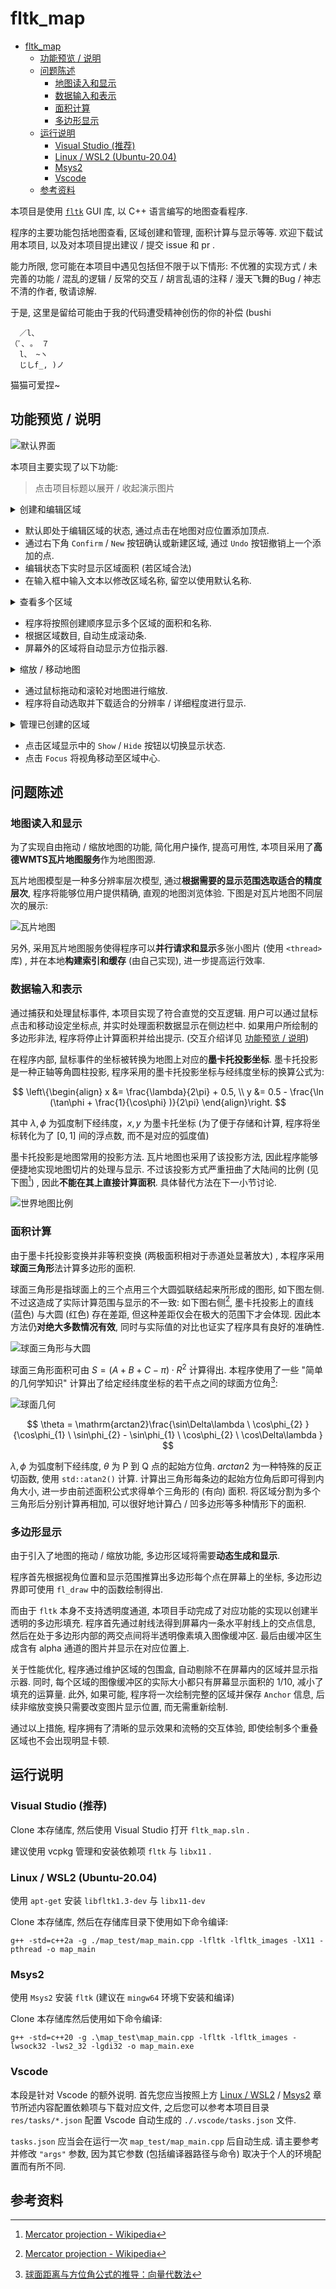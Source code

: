 # fltk_map

- [fltk\_map](#fltk_map)
  - [功能预览 / 说明](#功能预览--说明)
  - [问题陈述](#问题陈述)
    - [地图读入和显示](#地图读入和显示)
    - [数据输入和表示](#数据输入和表示)
    - [面积计算](#面积计算)
    - [多边形显示](#多边形显示)
  - [运行说明](#运行说明)
    - [Visual Studio (推荐)](#visual-studio-推荐)
    - [Linux / WSL2 (Ubuntu-20.04)](#linux--wsl2-ubuntu-2004)
    - [Msys2](#msys2)
    - [Vscode](#vscode)
  - [参考资料](#参考资料)


本项目是使用 [`fltk`](https://github.com/fltk/fltk/) GUI 库, 以 C++ 语言编写的地图查看程序.

程序的主要功能包括地图查看, 区域创建和管理, 面积计算与显示等等. 欢迎下载试用本项目, 以及对本项目提出建议 / 提交 issue 和 pr .

能力所限, 您可能在本项目中遇见包括但不限于以下情形: 不优雅的实现方式 / 未完善的功能 / 混乱的逻辑 / 反常的交互 / 胡言乱语的注释 / 漫天飞舞的Bug / 神志不清的作者, 敬请谅解.

于是, 这里是留给可能由于我的代码遭受精神创伤的你的补偿 (bushi
```
  ／l、 
（ﾟ､ 。 ７
  l、 ~ヽ
  じしf_, )ノ
```
猫猫可爱捏~

## 功能预览 / 说明

![默认界面](res/img/default_view.png)

本项目主要实现了以下功能:

> 点击项目标题以展开 / 收起演示图片

<details> <summary> 创建和编辑区域 </summary>

![创建区域](res/img/adding_points.gif)

> 由于 Gif 图片格式问题, 颜色可能出现失真

</details>

- 默认即处于编辑区域的状态, 通过点击在地图对应位置添加顶点.
- 通过右下角 `Confirm` / `New` 按钮确认或新建区域, 通过 `Undo` 按钮撤销上一个添加的点.
- 编辑状态下实时显示区域面积 (若区域合法)
- 在输入框中输入文本以修改区域名称, 留空以使用默认名称.

<details> <summary> 查看多个区域 </summary>

![多个区域](res/img/multiple_areas.png)

![更多区域](res/img/more_areas.png)

</details>

- 程序将按照创建顺序显示多个区域的面积和名称. 
- 根据区域数目, 自动生成滚动条.
- 屏幕外的区域将自动显示方位指示器.

<details> <summary> 缩放 / 移动地图 </summary>

![缩放和移动](res/img/drag_and_zoom.gif)

> 由于 Gif 图片格式问题, 颜色可能出现失真

</details>

- 通过鼠标拖动和滚轮对地图进行缩放.
- 程序将自动选取并下载适合的分辨率 / 详细程度进行显示.

<details> <summary> 管理已创建的区域 </summary>

![隐藏和中置区域](res/img/hide_focus.gif)

> 由于 Gif 图片格式问题, 颜色可能出现失真

</details>

- 点击区域显示中的 `Show` / `Hide` 按钮以切换显示状态.
- 点击 `Focus` 将视角移动至区域中心.


## 问题陈述

### 地图读入和显示

为了实现自由拖动 / 缩放地图的功能, 简化用户操作, 提高可用性, 本项目采用了**高德WMTS瓦片地图服务**作为地图图源.

瓦片地图模型是一种多分辨率层次模型, 通过**根据需要的显示范围选取适合的精度层次**, 程序将能够位用户提供精确, 直观的地图浏览体验. 下图是对瓦片地图不同层次的展示:

![瓦片地图](res/ref_img/tilts.png)

另外, 采用瓦片地图服务使得程序可以**并行请求和显示**多张小图片 (使用 `<thread>` 库) , 并在本地**构建索引和缓存** (由自己实现), 进一步提高运行效率.


### 数据输入和表示

通过捕获和处理鼠标事件, 本项目实现了符合直觉的交互逻辑. 用户可以通过鼠标点击和移动设定坐标点, 并实时处理面积数据显示在侧边栏中. 如果用户所绘制的多边形非法, 程序将停止计算面积并给出提示. (交互介绍详见 [功能预览 / 说明](#功能预览--说明))

在程序内部, 鼠标事件的坐标被转换为地图上对应的**墨卡托投影坐标**. 墨卡托投影是一种正轴等角圆柱投影, 程序采用的墨卡托投影坐标与经纬度坐标的换算公式为:

$$
\left\{\begin{align}
x &= \frac{\lambda}{2\pi} + 0.5, \\
y &= 0.5 - \frac{\ln (\tan\phi + \frac{1}{\cos\phi} )}{2\pi} 
\end{align}\right.
$$

其中 $\lambda, \phi$ 为弧度制下经纬度，$x, y$ 为墨卡托坐标 (为了便于存储和计算, 程序将坐标转化为了 $[0,1]$ 间的浮点数, 而不是对应的弧度值)

墨卡托投影是地图常用的投影方法. 瓦片地图也采用了该投影方法, 因此程序能够便捷地实现地图切片的处理与显示. 不过该投影方式严重扭曲了大陆间的比例 (见下图[^1]) , 因此**不能在其上直接计算面积**. 具体替代方法在下一小节讨论.

![世界地图比例](res/ref_img/worlds_animate.gif)


### 面积计算

由于墨卡托投影变换并非等积变换 (两极面积相对于赤道处显著放大) , 本程序采用**球面三角形**法计算多边形的面积.

球面三角形是指球面上的三个点用三个大圆弧联结起来所形成的图形, 如下图左侧. 不过这造成了实际计算范围与显示的不一致: 如下图右侧[^1], 墨卡托投影上的直线 (蓝色) 与大圆 (红色) 存在差距, 但这种差距仅会在极大的范围下才会体现. 因此本方法仍**对绝大多数情况有效**, 同时与实际值的对比也证实了程序具有良好的准确性.

![球面三角形与大圆](res/ref_img/triangle.png)

球面三角形面积可由 $S=(A+B+C-\pi) \cdot R^2$ 计算得出. 本程序使用了一些 "简单的几何学知识" 计算出了给定经纬度坐标的若干点之间的球面方位角[^2]:

![球面几何](res/ref_img/spherical.png)

$$
\theta = \mathrm{arctan2}\frac{\sin\Delta\lambda \ \cos\phi_{2} }{\cos\phi_{1} \ \sin\phi_{2} - \sin\phi_{1} \ \cos\phi_{2} \ \cos\Delta\lambda }
$$

$\lambda, \phi$ 为弧度制下经纬度, $\theta$ 为 P 到 Q 点的起始方位角. $arctan2$ 为一种特殊的反正切函数, 使用 `std::atan2()` 计算. 计算出三角形每条边的起始方位角后即可得到内角大小, 进一步由前述面积公式求得单个三角形的 (有向) 面积. 将区域分割为多个三角形后分别计算再相加, 可以很好地计算凸 / 凹多边形等多种情形下的面积.


### 多边形显示

由于引入了地图的拖动 / 缩放功能, 多边形区域将需要**动态生成和显示**.

程序首先根据视角位置和显示范围推算出多边形每个点在屏幕上的坐标, 多边形边界即可使用 `fl_draw` 中的函数绘制得出.

而由于 `fltk` 本身不支持透明度通道, 本项目手动完成了对应功能的实现以创建半透明的多边形填充. 程序首先通过射线法得到屏幕内一条水平射线上的交点信息, 然后在处于多边形内部的两交点间将半透明像素填入图像缓冲区. 最后由缓冲区生成含有 alpha 通道的图片并显示在对应位置上.

关于性能优化, 程序通过维护区域的包围盒, 自动剔除不在屏幕内的区域并显示指示器. 同时, 每个区域的图像缓冲区的实际大小都只有屏幕显示面积的 1/10, 减小了填充的运算量. 此外, 如果可能, 程序将一次绘制完整的区域并保存 `Anchor` 信息, 后续非缩放变换只需要改变图片显示位置, 而无需重新绘制.

通过以上措施, 程序拥有了清晰的显示效果和流畅的交互体验, 即使绘制多个重叠区域也不会出现明显卡顿.



## 运行说明

### Visual Studio (推荐)

Clone 本存储库, 然后使用 Visual Studio 打开 `fltk_map.sln` .

建议使用 vcpkg 管理和安装依赖项 `fltk` 与 `libx11` .

### Linux / WSL2 (Ubuntu-20.04)

使用 `apt-get` 安装 `libfltk1.3-dev` 与 `libx11-dev`

Clone 本存储库, 然后在存储库目录下使用如下命令编译:

```
g++ -std=c++2a -g ./map_test/map_main.cpp -lfltk -lfltk_images -lX11 -pthread -o map_main
```

### Msys2

使用 `Msys2` 安装 `fltk` (建议在 `mingw64` 环境下安装和编译)

Clone 本存储库然后使用如下命令编译:

```
g++ -std=c++20 -g .\map_test\map_main.cpp -lfltk -lfltk_images -lwsock32 -lws2_32 -lgdi32 -o map_main.exe
```

### Vscode

本段是针对 Vscode 的额外说明. 首先您应当按照上方 [Linux / WSL2](#linux--wsl2-ubuntu-2004) / [Msys2](#msys2) 章节所述内容配置依赖项与下载对应文件, 之后您可以参考本项目目录 `res/tasks/*.json` 配置 Vscode 自动生成的 `./.vscode/tasks.json` 文件.

`tasks.json` 应当会在运行一次 `map_test/map_main.cpp` 后自动生成. 请主要参考并修改 `"args"` 参数, 因为其它参数 (包括编译器路径与命令) 取决于个人的环境配置而有所不同.


## 参考资料

[^1]: [Mercator projection - Wikipedia](https://en.wikipedia.org/wiki/Mercator_projection)

[^2]: [球面距离与方位角公式的推导：向量代数法](https://dothinking.github.io/2017-03-09-%E7%90%83%E9%9D%A2%E8%B7%9D%E7%A6%BB%E4%B8%8E%E6%96%B9%E4%BD%8D%E8%A7%92%E5%85%AC%E5%BC%8F%E7%9A%84%E6%8E%A8%E5%AF%BC%EF%BC%9A%E5%90%91%E9%87%8F%E4%BB%A3%E6%95%B0%E6%B3%95/)